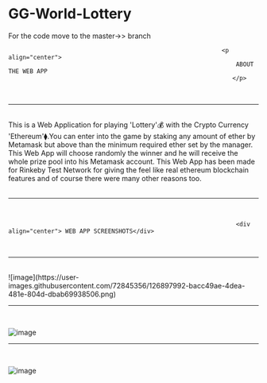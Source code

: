 # GG-World-Lottery

For the code move to the master->> branch

                                                                <p align="center"> 
                                                                    ABOUT THE WEB APP
                                                                   </p>
<br>                                                                   
<hr>
<br>
This is a Web Application for playing 'Lottery'💰 with the Crypto Currency 'Ethereum'⧫.You can enter into the game by staking any amount of ether by Metamask but above than the minimum required ether set by the manager. This Web App will choose randomly the winner and he will receive the whole prize pool into his Metamask account.
This Web App has been made for Rinkeby Test Network for giving the feel like real ethereum blockchain features and of course there were many other reasons too.<br/>
<br>                                                                   
<hr>
<br>
                                        
                                                                    <div align="center"> WEB APP SCREENSHOTS</div>
                                                                    
<br>                                                                   
<hr>
<br>                                                               
   ![image](https://user-images.githubusercontent.com/72845356/126897992-bacc49ae-4dea-481e-804d-dbab69938506.png)
   <br>                                                                   
<hr>
<br>
   
   
   ![image](https://user-images.githubusercontent.com/72845356/126898029-c7577c1c-238e-461f-a5d4-c4aa4530e4fe.png)
   <br>                                                                   
<hr>
<br>


   ![image](https://user-images.githubusercontent.com/72845356/126898037-8177d4a7-6590-4ab6-87cd-ed521e2495ff.png)

  
   


